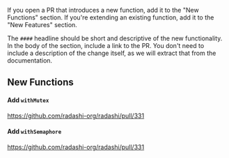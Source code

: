 If you open a PR that introduces a new function, add it to the "New Functions" section. If you're extending an existing function, add it to the "New Features" section.

The `####` headline should be short and descriptive of the new functionality. In the body of the section, include a link to the PR. You don't need to include a description of the change itself, as we will extract that from the documentation.

## New Functions

#### Add `withMutex`

https://github.com/radashi-org/radashi/pull/331

#### Add `withSemaphore`

https://github.com/radashi-org/radashi/pull/331
